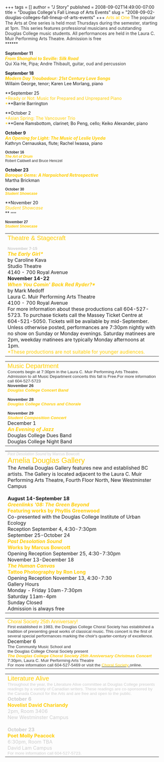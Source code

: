 +++
tags = []
author = "J Story"
published = 2008-09-02T14:49:00-07:00
title = "Douglas College's Fall Lineup of Arts Events"
slug = "2008-09-02-douglas-colleges-fall-lineup-of-arts-events"
+++
<span
style="color: rgb(51, 51, 51); font-family: Arial,Helvetica,sans-serif; font-size: 10pt;font-family:Arial,Helvetica,sans-serif;font-size:85%;color:#333333;"><span
style="color: rgb(255, 204, 0); font-family: Impact,Verdana,Helvetica,sans-serif; font-size: 14pt;font-family:Impact,Verdana,Helvetica,sans-serif;font-size:130%;color:#ffcc00;">Arts
at One</span></span><span
style="color: rgb(51, 51, 51); font-family: Arial,Helvetica,sans-serif; font-size: 10pt;font-family:Arial,Helvetica,sans-serif;font-size:85%;color:#333333;"><span
style="color:#ffcc00;"> </span></span>
<span style="color:#333333;">The popular The Arts at One series is held
most Thursdays during the semester, starting at 1pm. This series
features professional musicians and outstanding Douglas College music
students. All performances are held in the Laura C. Muir Performing Arts
Theatre. Admission is free  
</span> ******

<span style="color:#333333;">**September 11  
*<span style="color:#ffcc00;">From Shanghai to Seville: Silk
Road</span>***  
Qui Xia He, Pipa; Andre Thibault, guitar, oud and percussion  
  
**September 18  
*<span style="color:#ffcc00;">Modern Day Troubadour: 21st Century Love
Songs</span>***  
Willaim George, tenor; Karen Lee Morlang, piano  
  
**September 25  
<span style="color:#ffcc00;">*Ready or Not: Music for Prepared and
Unprepared Piano  
*</span>**Barrie Barrington  
  
**October 2  
<span style="color:#ffcc00;">*Asian Spring: The Vancouver Trio  
*</span>**Gene Ramsbottom, clarinet; Bo Peng, cello; Keiko Alexander,
piano  
  
**October 9  
*<span style="color:#ffcc00;">An Opening for Light: The Music of Leslie
Uyeda</span>***  
Kathryn Cernauskas, flute; Rachel Iwaasa, piano  
</span>
<span
style="color: rgb(51, 51, 51); font-family: Arial,Helvetica,sans-serif; font-size: 10pt;font-family:Arial,Helvetica,sans-serif;font-size:85%;color:#333333;"><span
style="color:#333333;"> </span></span>

<span
style="color: rgb(51, 51, 51); font-family: Arial,Helvetica,sans-serif; font-size: 10pt;font-family:Arial,Helvetica,sans-serif;font-size:85%;color:#333333;"><span
style="color:#333333;">**October 16  
*<span style="color:#ffcc00;">The Art of Drum</span>***  
Robert Caldwell and Bruce Henczel  
  
**October 23  
<span style="color:#ffcc00;">*Baroque Gems: A Harpsichord
Retrospective*</span>**  
Martha Brickman  
</span> </span>
<span
style="color: rgb(51, 51, 51); font-family: Arial,Helvetica,sans-serif; font-size: 10pt;font-family:Arial,Helvetica,sans-serif;font-size:85%;color:#333333;"><span
style="color:#333333;"> </span></span>

<span
style="color: rgb(51, 51, 51); font-family: Arial,Helvetica,sans-serif; font-size: 10pt;font-family:Arial,Helvetica,sans-serif;font-size:85%;color:#333333;"><span
style="color:#333333;">**October 30  
<span style="color:#ffcc00;">*Student Showcase*</span>**  
  
**November 20  
*<span style="color:#ffcc00;">Student Showcase</span>*  
**</span> </span>
<span
style="color: rgb(51, 51, 51); font-family: Arial,Helvetica,sans-serif; font-size: 10pt;font-family:Arial,Helvetica,sans-serif;font-size:85%;color:#333333;"><span
style="color:#333333;"> **** </span></span>

<span
style="color: rgb(51, 51, 51); font-family: Arial,Helvetica,sans-serif; font-size: 10pt;font-family:Arial,Helvetica,sans-serif;font-size:85%;color:#333333;"><span
style="color:#333333;">**November 27  
*<span style="color:#ffcc00;">Student Showcase</span>***</span></span>
[]()[]()
<table>
<colgroup>
<col width="100%" />
</colgroup>
<tbody>
<tr class="odd">
<td align="left"><span style="color: rgb(51, 51, 51); font-family: Arial,Helvetica,sans-serif; font-size: 10pt;font-family:Arial,Helvetica,sans-serif;font-size:85%;color:#333333;"> </span>
<div align="left" style="color: rgb(255, 204, 0); font-family: Impact,Verdana,Helvetica,sans-serif; font-size: 14pt;">
<span style="color: rgb(51, 51, 51); font-family: Arial,Helvetica,sans-serif; font-size: 10pt;font-family:Arial,Helvetica,sans-serif;font-size:85%;color:#333333;"><span style="color: rgb(255, 204, 0); font-family: Impact,Verdana,Helvetica,sans-serif; font-size: 14pt;font-family:Impact,Verdana,Helvetica,sans-serif;font-size:130%;color:#ffcc00;"><a href="http://rs6.net/tn.jsp?e=0016rYtsouaomY7-1nqPwxZqQbxlxUHIQLuSgbvw4KmqFMrK8TQu8T0Xo5iRolikkEZC8j96sSHiWCc5HbbO2x-WS5ua8LwcmoMJOy7Dxy_h51Q2NLcMq5gT7400ismMrA2paKulr2hgq4pPmCeiqD99h-aqUOvEjmB"></a>Theatre &amp; Stagecraft</span></span>
</div>
<span style="color: rgb(51, 51, 51); font-family: Arial,Helvetica,sans-serif; font-size: 10pt;font-family:Arial,Helvetica,sans-serif;font-size:85%;color:#333333;"><span style="color:#cccccc;"><span style="color:#cccccc;"><br />
<strong>November 7-15</strong> </span></span></span>
<div>
<span style="color:#ffcc00;"><em><strong>The Early Girl*</strong></em> </span>
</div>
<div>
by Caroline Kava
</div>
<div>
Studio Theatre
</div>
<div>
4140 - 700 Royal Avenue
</div>
<div>

</div>
<div>
<strong>November 14-22</strong>
</div>
<div>
<span style="color:#ffcc00;"><strong><em>When You Comin' Back Red Ryder?*</em></strong> </span>
</div>
<div>
by Mark Medoff
</div>
<div>
Laura C. Muir Performing Arts Theatre
</div>
<div>
4100 - 700 Royal Avenue
</div>
<div>

</div>
<div>
For more information about these productions call 604-527-5723. To purchase tickets call the Massey Ticket Centre at 604-521-5050. Tickets will be available by mid-September.
</div>
<div>

</div>
<div>
Unless otherwise posted, performances are 7:30pm nightly with no show on Sunday or Monday evenings. Saturday matinees are 2pm, weekday matinees are typically Monday afternoons at 1pm.
</div>
<div>

</div>
<div>
<span style="color:#ffcc00;">*These productions are not suitable for younger audiences.<br />
</span>
</div></td>
</tr>
</tbody>
</table>

[]()
<table>
<colgroup>
<col width="100%" />
</colgroup>
<tbody>
<tr class="odd">
<td align="left"><span style="color: rgb(51, 51, 51); font-family: Arial,Helvetica,sans-serif; font-size: 10pt;font-family:Arial,Helvetica,sans-serif;font-size:85%;color:#333333;"> </span>
<div align="left" style="color: rgb(255, 204, 0); font-family: Impact,Verdana,Helvetica,sans-serif; font-size: 14pt;">
<span style="color: rgb(51, 51, 51); font-family: Arial,Helvetica,sans-serif; font-size: 10pt;font-family:Arial,Helvetica,sans-serif;font-size:85%;color:#333333;"><span style="color: rgb(255, 204, 0); font-family: Impact,Verdana,Helvetica,sans-serif; font-size: 14pt;font-family:Impact,Verdana,Helvetica,sans-serif;font-size:130%;color:#ffcc00;"><a href="http://rs6.net/tn.jsp?e=0016rYtsouaomYogVPloBIpCCrKg8hcWeve0_9Chy-vJezclaXqJTk72DGO-H3mWKzDvp4zPsDFjsv7YI2n8MYmMGiwfe2lnLRGC0owHmcAaNvDvoQbVfeUgoapHIgK4ldG4V3m3nSzsCCJegwHpDaWm1XpDQ8onkUUEZenkLpgOwi4nmZXONehpw=="></a>Music Department</span></span>
</div>
<span> </span>
<div>
<span> </span>
<div>
<span style="color: rgb(51, 51, 51); font-family: Arial,Helvetica,sans-serif; font-size: 10pt;font-family:Arial,Helvetica,sans-serif;font-size:85%;color:#333333;">Concerts begin at 7:30pm in the Laura C. Muir Performing Arts Theatre. Admission to all Music Department concerts this fall is Free.For more information call 604-527-5723 </span>
<div>
<span style="color: rgb(51, 51, 51); font-family: Arial,Helvetica,sans-serif; font-size: 10pt;font-family:Arial,Helvetica,sans-serif;font-size:85%;color:#333333;"> <strong></strong> </span>
</div>
<span style="color: rgb(51, 51, 51); font-family: Arial,Helvetica,sans-serif; font-size: 10pt;font-family:Arial,Helvetica,sans-serif;font-size:85%;color:#333333;"><strong>November 26<br />
<span style="color:#ffcc00;"><em>Douglas College Concert Band<br />
<br />
</em></span>November 28<br />
<span style="color:#ffcc00;"><em>Douglas College Chorus and Chorale<br />
</em><br />
</span>November 29<br />
</strong><span style="color:#ffcc00;"><em><strong>Student Composition Concert</strong></em><br />
</span></span>
</div>
<div>
<span style="color: rgb(51, 51, 51); font-family: Arial,Helvetica,sans-serif; font-size: 10pt;font-family:Arial,Helvetica,sans-serif;font-size:85%;color:#333333;"> <strong></strong> </span>
<div>

</div>
December 1<br />
<span style="color:#ffcc00;"><strong><em>An Evening of Jazz<br />
</em></strong></span>Douglas College Dues Band<br />
Douglas College Night Band
</div>
</div></td>
</tr>
</tbody>
</table>

[]()[]()
<table>
<colgroup>
<col width="100%" />
</colgroup>
<tbody>
<tr class="odd">
<td align="left"><span style="color: rgb(51, 51, 51); font-family: Arial,Helvetica,sans-serif; font-size: 10pt;font-family:Arial,Helvetica,sans-serif;font-size:85%;color:#333333;"> </span>
<div>
<span style="color:#cccccc;"><span style="font-family:Arial Narrow,Arial MT Condensed Light,sans-serif;"><span style="font-size:78%;"><em>Past Desolation Sound</em> by Marcus Bowcott</span></span></span>
</div>
<div align="left" style="color: rgb(255, 204, 0); font-family: Impact,Verdana,Helvetica,sans-serif; font-size: 14pt;">
<span style="color: rgb(255, 204, 0); font-family: Impact,Verdana,Helvetica,sans-serif; font-size: 14pt;font-family:Impact,Verdana,Helvetica,sans-serif;font-size:130%;color:#ffcc00;"> </span>
</div>
<div align="left" style="color: rgb(255, 204, 0); font-family: Impact,Verdana,Helvetica,sans-serif; font-size: 14pt;">
<span style="color: rgb(255, 204, 0); font-family: Impact,Verdana,Helvetica,sans-serif; font-size: 14pt;font-family:Impact,Verdana,Helvetica,sans-serif;font-size:130%;color:#ffcc00;">Amelia Douglas Gallery</span>
</div>
<span style="color:#cccccc;"><span> </span></span>
<div>
The Amelia Douglas Gallery features new and established BC artists. The Gallery is located adjacent to the Laura C. Muir Performing Arts Theatre, Fourth Floor North, New Westminster Campus<br />
<br />
<strong>August 14-September 18<br />
<span style="color:#ffcc00;"><em>Greenlinks '08: The Green Beyond</em><br />
Featuring works by Phyllis </span><span style="color:#ffcc00;">Greenwood<br />
</span></strong>Co-presented with the Douglas College Institute of Urban Ecology<br />
Reception September 4, 4:30-7:30pm<br />

</div>
<div>
<strong></strong>
<div>

</div>
September 25-October 24<br />
<span style="color:#ffcc00;"><strong><em>Past Desolation Sound</em><br />
Works by Marcus Bowcott<br />
</strong></span>Opening Reception September 25, 4:30-7:30pm<br />

</div>
<div>
<strong></strong>
<div>

</div>
November 13-December 18<br />
<span style="color:#ffcc00;"><strong><em>The Human Canvas</em><br />
Tattoo Photography by Ron Long<br />
</strong></span>Opening Reception November 13, 4:30-7:30<br />

</div>
<div>
<strong></strong>
<div>

</div>
Gallery Hours<br />
Monday - Friday 10am-7:30pm<br />
Saturday 11am-4pm<br />
Sunday Closed<br />
Admission is always free<br />

</div></td>
</tr>
</tbody>
</table>

[]()
<table>
<colgroup>
<col width="100%" />
</colgroup>
<tbody>
<tr class="odd">
<td align="left"><span style="color: rgb(51, 51, 51); font-family: Arial,Helvetica,sans-serif; font-size: 10pt;font-family:Arial,Helvetica,sans-serif;font-size:85%;color:#333333;"> </span>
<div align="left" style="font-size: 14pt; color: rgb(51, 51, 51); font-family: Impact,Verdana,Helvetica,sans-serif;color:#ffcc00;">
<span style="color: rgb(51, 51, 51); font-family: Arial,Helvetica,sans-serif; font-size: 10pt;font-family:Arial,Helvetica,sans-serif;font-size:85%;color:#333333;"><span style="color:#ffcc00;">Choral Society 25th Anniversary!</span></span>
</div>
<span> </span>
<div>
<span style="color: rgb(51, 51, 51); font-family: Arial,Helvetica,sans-serif; font-size: 10pt;font-family:Arial,Helvetica,sans-serif;font-size:85%;color:#333333;">First established in 1983, the Douglas College Choral Society has established a tradition of presenting great works of classical music. This concert is the first of several special performances marking the choir's quarter-century of excellence.</span>
</div>
<div>
<span style="color: rgb(51, 51, 51); font-family: Arial,Helvetica,sans-serif; font-size: 10pt;font-family:Arial,Helvetica,sans-serif;font-size:85%;color:#333333;"> <strong></strong> </span>
<div>

</div>
December 6
</div>
<div>
<span style="color: rgb(51, 51, 51); font-family: Arial,Helvetica,sans-serif; font-size: 10pt;font-family:Arial,Helvetica,sans-serif;font-size:85%;color:#333333;">The Community Music School and </span>
</div>
<div>
<span style="color: rgb(51, 51, 51); font-family: Arial,Helvetica,sans-serif; font-size: 10pt;font-family:Arial,Helvetica,sans-serif;font-size:85%;color:#333333;">the Douglas College Choral Society present</span>
</div>
<div>
<span style="color: rgb(51, 51, 51); font-family: Arial,Helvetica,sans-serif; font-size: 10pt;font-family:Arial,Helvetica,sans-serif;font-size:85%;color:#333333;"><strong><em><span style="color:#ffcc00;">The Douglas College Choral Society 25th Anniversary Christmas Concert</span></em></strong></span>
</div>
<div>
<span style="color: rgb(51, 51, 51); font-family: Arial,Helvetica,sans-serif; font-size: 10pt;font-family:Arial,Helvetica,sans-serif;font-size:85%;color:#333333;"><span style="color:#333333;">7:30pm, Laura C. Muir Performing Arts Theatre </span></span>
<div>
<span style="color: rgb(51, 51, 51); font-family: Arial,Helvetica,sans-serif; font-size: 10pt;font-family:Arial,Helvetica,sans-serif;font-size:85%;color:#333333;"><span style="color:#333333;"> </span></span>
</div>
<div>
<span style="color: rgb(51, 51, 51); font-family: Arial,Helvetica,sans-serif; font-size: 10pt;font-family:Arial,Helvetica,sans-serif;font-size:85%;color:#333333;"><span style="color:#333333;">For more information call 604-527-5469 or visit the <a href="http://rs6.net/tn.jsp?e=0016rYtsouaomaW7M2pOaGwhQotReWSEC2Hkp2n1clzO-EdfJOydIDhX5-mwODZBYNtMIBEPRHdJUsVAHKVs1XXgHFgTrhgTGLTZH1W-3BgR7UmwFLgozwPR7Kg_pMufy86n-qwAWsA0njQkgcmuDGaPnyAmi1JZIgtbswidaSjAoYvNhuULvKFzXSkBKTO1pI6XpXseqCJ_K8_DUZzL1LKHRvrrHAgN3ZK"><span style="color:#ffcc00;">Choral Society </span></a>online.</span></span>
</div>
</div></td>
</tr>
</tbody>
</table>

[]()
<table>
<colgroup>
<col width="100%" />
</colgroup>
<tbody>
<tr class="odd">
<td align="left"><span style="color: rgb(51, 51, 51); font-family: Arial,Helvetica,sans-serif; font-size: 10pt;font-family:Arial,Helvetica,sans-serif;font-size:85%;color:#333333;"> </span>
<div align="left" style="color: rgb(255, 204, 0); font-family: Impact,Verdana,Helvetica,sans-serif; font-size: 14pt;">
<span style="color: rgb(51, 51, 51); font-family: Arial,Helvetica,sans-serif; font-size: 10pt;font-family:Arial,Helvetica,sans-serif;font-size:85%;color:#333333;"><span style="color: rgb(255, 204, 0); font-family: Impact,Verdana,Helvetica,sans-serif; font-size: 14pt;font-family:Impact,Verdana,Helvetica,sans-serif;font-size:130%;color:#ffcc00;"><a href="http://rs6.net/tn.jsp?e=0016rYtsouaomZj-4WmZNyZ1_kCOWh_ifkRP1WwFX7TCK1eTnOfLrKgG4WLuqoyb24Zh7cWy-MlMkKNHClZTJyezSsscM44IpIjzGN7UAAUS881YcGxVGqQBdwMKKKbXC37GKIDV8OYDhP5hpCOhzyXuylaAR9qx5fCU5IrHgJuDxJzUBmsuqR3jg=="></a>Literature Alive</span></span>
</div>
<div>
<span style="color: rgb(51, 51, 51); font-family: Arial,Helvetica,sans-serif; font-size: 10pt;font-family:Arial,Helvetica,sans-serif;font-size:85%;color:#333333;"><span style="color:#cccccc;">Throughout the year, the Literature Alive committee at Douglas College presents readings by a variety of Canadian writers. These readings are co-sponsored by the Canada Council for the Arts and are free and open to the public.<br />
</span></span>
<div>
<strong></strong>
</div>
<span style="color:#cccccc;"><strong>October 6</strong></span><br />
<strong><span style="color:#ffcc00;">Novelist David Chariandy<br />
</span></strong><span style="color:#cccccc;">2pm, Room 3406<br />
New Westminster Campus<br />
<br />
</span><strong><span style="color:#cccccc;">October 23<br />
</span><span style="color:#ffcc00;">Poet Molly Peacock<br />
</span></strong><span style="color:#cccccc;">6:30pm, Room TBA<br />
David Lam Campus </span>
</div>
<div>
<span style="color: rgb(51, 51, 51); font-family: Arial,Helvetica,sans-serif; font-size: 10pt;font-family:Arial,Helvetica,sans-serif;font-size:85%;color:#333333;"><span style="color:#cccccc;"> </span></span>
</div>
<div>
<span style="color: rgb(51, 51, 51); font-family: Arial,Helvetica,sans-serif; font-size: 10pt;font-family:Arial,Helvetica,sans-serif;font-size:85%;color:#333333;"><span style="color:#cccccc;">For more information call 604-527-5723.</span></span>
</div></td>
</tr>
</tbody>
</table>
